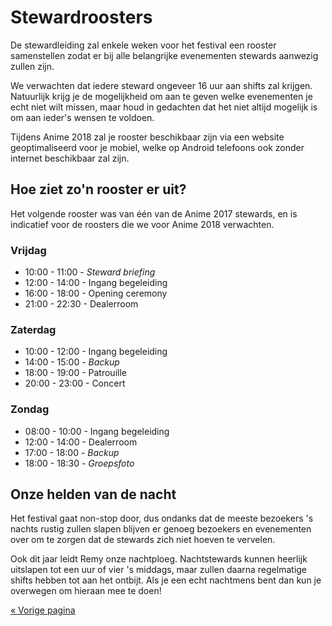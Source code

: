 # Stewardroosters

De stewardleiding zal enkele weken voor het festival een rooster samenstellen zodat er bij alle
belangrijke evenementen stewards aanwezig zullen zijn.

We verwachten dat iedere steward ongeveer 16 uur aan shifts zal krijgen. Natuurlijk krijg je de
mogelijkheid om aan te geven welke evenementen je echt niet wilt missen, maar houd in gedachten dat
het niet altijd mogelijk is om aan ieder's wensen te voldoen.

Tijdens Anime 2018 zal je rooster beschikbaar zijn via een website geoptimaliseerd voor je mobiel,
welke op Android telefoons ook zonder internet beschikbaar zal zijn.

## Hoe ziet zo'n rooster er uit?

Het volgende rooster was van één van de Anime 2017 stewards, en is indicatief voor de roosters die
we voor Anime 2018 verwachten.

### Vrijdag
  * 10:00 - 11:00 - _Steward briefing_
  * 12:00 - 14:00 - Ingang begeleiding
  * 16:00 - 18:00 - Opening ceremony
  * 21:00 - 22:30 - Dealerroom

### Zaterdag
  * 10:00 - 12:00 - Ingang begeleiding
  * 14:00 - 15:00 - _Backup_
  * 18:00 - 19:00 - Patrouille
  * 20:00 - 23:00 - Concert

### Zondag
  * 08:00 - 10:00 - Ingang begeleiding
  * 12:00 - 14:00 - Dealerroom
  * 17:00 - 18:00 - _Backup_
  * 18:00 - 18:30 - _Groepsfoto_

## Onze helden van de nacht

Het festival gaat non-stop door, dus ondanks dat de meeste bezoekers 's nachts rustig zullen slapen
blijven er genoeg bezoekers en evenementen over om te zorgen dat de stewards zich niet hoeven te
vervelen.

Ook dit jaar leidt Remy onze nachtploeg. Nachtstewards kunnen heerlijk uitslapen tot een uur of vier
's middags, maar zullen daarna regelmatige shifts hebben tot aan het ontbijt. Als je een echt
nachtmens bent dan kun je overwegen om hieraan mee te doen!

[« Vorige pagina](index.html)
